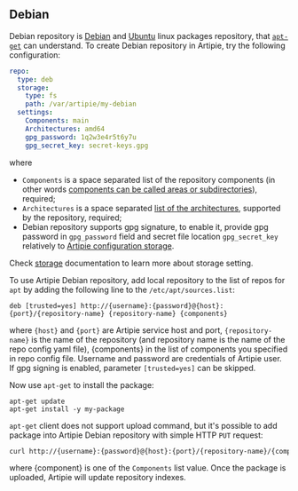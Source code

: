 ## Debian

Debian repository is [Debian](https://www.debian.org/index.en.html) and [Ubuntu](https://ubuntu.com/) 
linux packages repository, that [`apt-get`](https://en.wikipedia.org/wiki/APT_(software)) can understand. 
To create Debian repository in Artipie, try the following configuration:
```yaml
repo:
  type: deb
  storage:
    type: fs
    path: /var/artipie/my-debian
  settings:
    Components: main
    Architectures: amd64
    gpg_password: 1q2w3e4r5t6y7u
    gpg_secret_key: secret-keys.gpg
```
where 
- `Components` is a space separated list of the repository components
(in other words [components can be called areas or subdirectories](https://wiki.debian.org/DebianRepository/Format#Components)), required;
- `Architectures` is a space separated [list of the architectures](https://wiki.debian.org/DebianRepository/Format#Architectures),
supported by the repository, required;
- Debian repository supports gpg signature, to enable it, provide gpg password in `gpg_password` field and 
secret file location `gpg_secret_key` relatively to [Artipie configuration storage](./Configuration).

Check [storage](./Configuration-Storage) documentation to learn more about storage setting.

To use Artipie Debian repository, add local repository to the list of repos for `apt` by adding
the following line to the `/etc/apt/sources.list`:

```text
deb [trusted=yes] http://{username}:{password}@{host}:{port}/{repository-name} {repository-name} {components}
```
where `{host}` and `{port}` are Artipie service host and port, `{repository-name}`
is the name of the repository (and repository name is the name of the repo config yaml file),
{components} in the list of components you specified in repo config file. Username and password are
credentials of Artipie user. If gpg signing is enabled, parameter `[trusted=yes]` can be skipped.

Now use `apt-get` to install the package:
```commandline
apt-get update
apt-get install -y my-package
```

`apt-get` client does not support upload command, but it's possible to add package into Artipie 
Debian repository with simple HTTP `PUT` request:
```bash
curl http://{username}:{password}@{host}:{port}/{repository-name}/{component} --upload-file /path/to/package.deb
```
where {component} is one of the `Components` list value.
Once the package is uploaded, Artipie will update repository indexes.